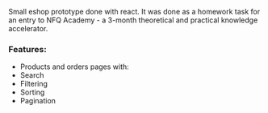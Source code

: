 Small eshop prototype done with react. It was done as a homework task for an entry to NFQ Academy - a 3-month theoretical and practical knowledge accelerator.

### Features:
- Products and orders pages with:
- Search 
- Filtering 
- Sorting
- Pagination
